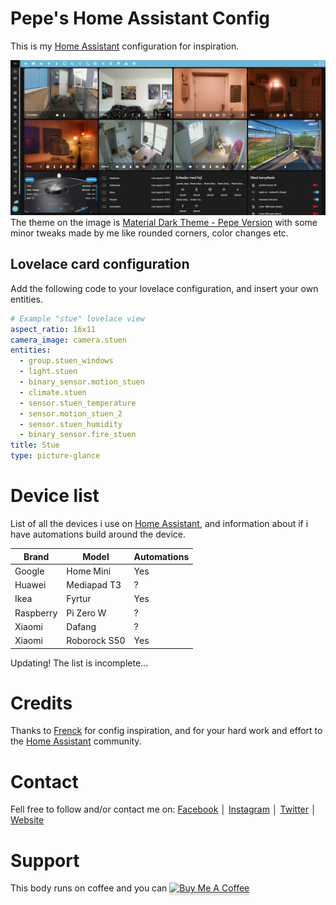 # Pepe's Home Assistant Config
This is my [Home Assistant](https://github.com/home-assistant) configuration for inspiration.


![Image](https://github.com/allanpersson/home-assistant-config/blob/master/www/images/themes/material_dark_theme_custom_preview.png)
The theme on the image is [Material Dark Theme - Pepe Version](https://github.com/allanpersson/home-assistant-config/blob/master/themes/material_dark_theme_custom.yaml) with some minor tweaks made by me like rounded corners, color changes etc.

## Lovelace card configuration
Add the following code to your lovelace configuration, and insert your own entities.

```yaml
# Example "stue" lovelace view
aspect_ratio: 16x11
camera_image: camera.stuen
entities:
  - group.stuen_windows
  - light.stuen
  - binary_sensor.motion_stuen
  - climate.stuen
  - sensor.stuen_temperature
  - sensor.motion_stuen_2
  - sensor.stuen_humidity
  - binary_sensor.fire_stuen
title: Stue
type: picture-glance
```

# Device list
List of all the devices i use on [Home Assistant](https://github.com/home-assistant), and information about if i have automations build around the device.

| Brand | Model | Automations |
| --------- | ----------- | ----------- |
| Google | Home Mini | Yes |
| Huawei | Mediapad T3 | ? |
| Ikea | Fyrtur | Yes |
| Raspberry | Pi Zero W | ? |
| Xiaomi | Dafang | ? |
| Xiaomi | Roborock S50 | Yes |

Updating! The list is incomplete...


# Credits
Thanks to [Frenck](https://github.com/frenck) for config inspiration, and for your hard work and effort to the [Home Assistant](https://github.com/home-assistant) community.

# Contact
Fell free to follow and/or contact me on:
[Facebook](http://facebook.com/marathonpepe) │ [Instagram](http://instagram.com/marathonpepe) │ [Twitter](http://twitter.com/marathonpepe) │ [Website](http://marathonpepe.dk)

# Support
This body runs on coffee and you can <a href="https://www.buymeacoffee.com/marathonpepe" target="_blank"><img src="https://www.buymeacoffee.com/assets/img/custom_images/orange_img.png" alt="Buy Me A Coffee" style="height: 41px !important;width: 174px !important;box-shadow: 0px 3px 2px 0px rgba(190, 190, 190, 0.5) !important;-webkit-box-shadow: 0px 3px 2px 0px rgba(190, 190, 190, 0.5) !important;" ></a>
